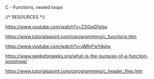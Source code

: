 C - Functions, nested loops

//* RESOURCES *//

https://www.youtube.com/watch?v=Z3iGeQ1gIss

https://www.tutorialspoint.com/cprogramming/c_functions.htm

https://www.youtube.com/watch?v=qMlnFwYdqIw

https://www.geeksforgeeks.org/what-is-the-purpose-of-a-function-prototype/

https://www.tutorialspoint.com/cprogramming/c_header_files.htm
